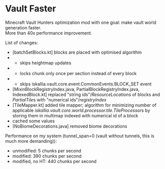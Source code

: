 Vault Faster
=====
Minecraft Vault Hunters optimization mod with one goal: make vault world generation faster. \
More than 40x performance improvement.


List of changes:
- [batchSetBlocks.kt] blocks are placed with optimised algorithm
- - skips heightmap updates
- - locks chunk only once per section instead of every block
- - skips iskallia.vault.core.event.CommonEvents.BLOCK_SET event
- [MixinBlockRegistryIndex.java, PartialBlockRegistryIndex.java, IndexedBlock.kt] replaced "string ids"/*ResourceLocation*s of blocks and *PartialTile*s with "numerical ids"/*registryIndex*
- [TileMapper.kt] added tile mapper; algorithm for minimizing number of applicable *iskallia.vault.core.world.processor.tile.TileProcessor*s by storing them in multimap indexed with numerical id of a block 
- cached some values
- [NoBiomeDecorations.java] removed biome decorations

Performance on my system (tunnel_span=0 (vault without tunnels, this is much more demanding)):
- unmodified: 5 chunks per second
- modified: 390 chunks per second
- modified, no HT: 440 chunks per second